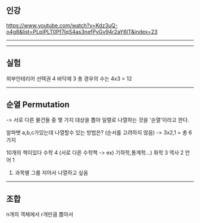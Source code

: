## 인강
https://www.youtube.com/watch?v=Kdz3uQ-o4g8&list=PLpIPLT0Pf7IqS4as3nefPyGv94r2aY6IT&index=23


----------------

---------
## 실험


외부인테리어 선택권 4
바닥재 3
총 경우의 수는 4x3 = 12

--------------------------
## 순열 Permutation
-> 서로 다른 물건들 중 몇 가지 대상을 뽑아 일렬로 나열하는 것을 '순열'이라고 한다.

알파벳 a,b,c가있는데 나열할수 있는 방법은? (순서를 고려하지 않음)
-> 3x2,1 = 총 6가지 

10개의 책이있다
수학 4 (서로 다른 수학책 -> ex) 기하학,통계학...)
화학 3
역사 2
언어 1

1. 과목별 그룹 지어서 나열하고 싶음


--------------------------------
## 조합

n개의 객체에서 r개만큼 뽑아서
















